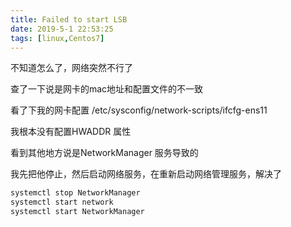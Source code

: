 ```yaml
---
title: Failed to start LSB
date: 2019-5-1 22:53:25
tags: [linux,Centos7]
---
```

不知道怎么了，网络突然不行了

查了一下说是网卡的mac地址和配置文件的不一致

看了下我的网卡配置 /etc/sysconfig/network-scripts/ifcfg-ens11

我根本没有配置HWADDR 属性

看到其他地方说是NetworkManager 服务导致的

我先把他停止，然后启动网络服务，在重新启动网络管理服务，解决了

``` bash
systemctl stop NetworkManager
systemctl start network
systemctl start NetworkManager
```
